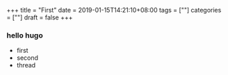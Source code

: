+++
title = "First"
date = 2019-01-15T14:21:10+08:00
tags = [""]
categories = [""]
draft = false
+++

### hello hugo

- first
- second
- thread